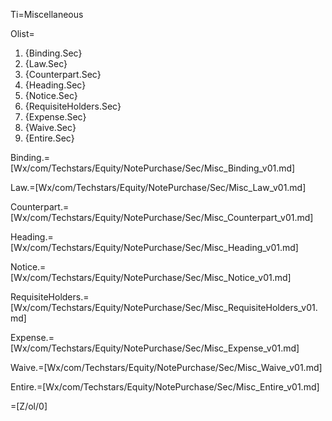 Ti=Miscellaneous

Olist=<ol><li>{Binding.Sec}<li>{Law.Sec}<li>{Counterpart.Sec}<li>{Heading.Sec}<li>{Notice.Sec}<li>{RequisiteHolders.Sec}<li>{Expense.Sec}<li>{Waive.Sec}<li>{Entire.Sec}</ol>

Binding.=[Wx/com/Techstars/Equity/NotePurchase/Sec/Misc_Binding_v01.md]

Law.=[Wx/com/Techstars/Equity/NotePurchase/Sec/Misc_Law_v01.md]

Counterpart.=[Wx/com/Techstars/Equity/NotePurchase/Sec/Misc_Counterpart_v01.md]

Heading.=[Wx/com/Techstars/Equity/NotePurchase/Sec/Misc_Heading_v01.md]

Notice.=[Wx/com/Techstars/Equity/NotePurchase/Sec/Misc_Notice_v01.md]

RequisiteHolders.=[Wx/com/Techstars/Equity/NotePurchase/Sec/Misc_RequisiteHolders_v01.md]

Expense.=[Wx/com/Techstars/Equity/NotePurchase/Sec/Misc_Expense_v01.md]

Waive.=[Wx/com/Techstars/Equity/NotePurchase/Sec/Misc_Waive_v01.md]

Entire.=[Wx/com/Techstars/Equity/NotePurchase/Sec/Misc_Entire_v01.md]

=[Z/ol/0]
